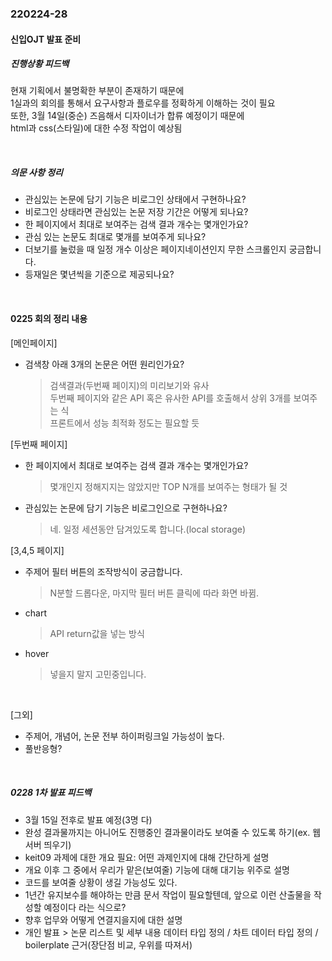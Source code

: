 ### 220224-28

#### 신입OJT 발표 준비

##### 진행상황 피드백
현재 기획에서 불명확한 부분이 존재하기 때문에<br>
1실과의 회의를 통해서 요구사항과 플로우를 정확하게 이해하는 것이 필요<br>
또한, 3월 14일(중순) 즈음해서 디자이너가 합류 예정이기 때문에<br>
html과 css(스타일)에 대한 수정 작업이 예상됨<br>

<br>

##### 의문 사항 정리
- 관심있는 논문에 담기 기능은 비로그인 상태에서 구현하나요?
- 비로그인 상태라면 관심있는 논문 저장 기간은 어떻게 되나요?
- 한 페이지에서 최대로 보여주는 검색 결과 개수는 몇개인가요?
- 관심 있는 논문도 최대로 몇개를 보여주게 되나요?
- 더보기를 눌렀을 때 일정 개수 이상은 페이지네이션인지 무한 스크롤인지 궁금합니다.
- 등재일은 몇년씩을 기준으로 제공되나요?

<br>

#### 0225 회의 정리 내용

[메인페이지]<br>
- 검색창 아래 3개의 논문은 어떤 원리인가요?
   > 검색결과(두번째 페이지)의 미리보기와 유사<br>
   > 두번째 페이지와 같은 API 혹은 유사한 API를 호출해서 상위 3개를 보여주는 식<br>
   > 프론트에서 성능 최적화 정도는 필요할 듯<br>

[두번째 페이지]<br>
- 한 페이지에서 최대로 보여주는 검색 결과 개수는 몇개인가요?
  > 몇개인지 정해지지는 않았지만 TOP N개를 보여주는 형태가 될 것
- 관심있는 논문에 담기 기능은 비로그인으로 구현하나요?
  > 네. 일정 세션동안 담겨있도록 합니다.(local storage)

[3,4,5 페이지]<br>
- 주제어 필터 버튼의 조작방식이 궁금합니다.
	> N분할 드롭다운, 마지막 필터 버튼 클릭에 따라 화면 바뀜.
- chart
	> API return값을 넣는 방식
- hover
	> 넣을지 말지 고민중입니다.
<br>

[그외]
- 주제어, 개념어, 논문 전부 하이퍼링크일 가능성이 높다.
- 풀반응형?

<br>

##### 0228 1차 발표 피드백

- 3월 15일 전후로 발표 예정(3명 다)
- 완성 결과물까지는 아니어도 진행중인 결과물이라도 보여줄 수 있도록 하기(ex. 웹서버 띄우기)
- keit09 과제에 대한 개요 필요: 어떤 과제인지에 대해 간단하게 설명
- 개요 이후 그 중에서 우리가 맡은(보여줄) 기능에 대해 대기능 위주로 설명
- 코드를 보여줄 상황이 생길 가능성도 있다.
- 1년간 유지보수를 해야하는 만큼 문서 작업이 필요할텐데, 앞으로 이런 산출물을 작성할 예정이다 라는 식으로?
- 향후 업무와 어떻게 연결지을지에 대한 설명
- 개인 발표 > 논문 리스트 및 세부 내용 데이터 타입 정의 / 차트 데이터 타입 정의 / boilerplate 근거(장단점 비교, 우위를 따져서)